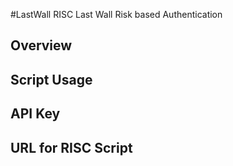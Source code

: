 #LastWall RISC 
Last Wall Risk based Authentication

## Overview


## Script Usage




## API Key




## URL for RISC Script
